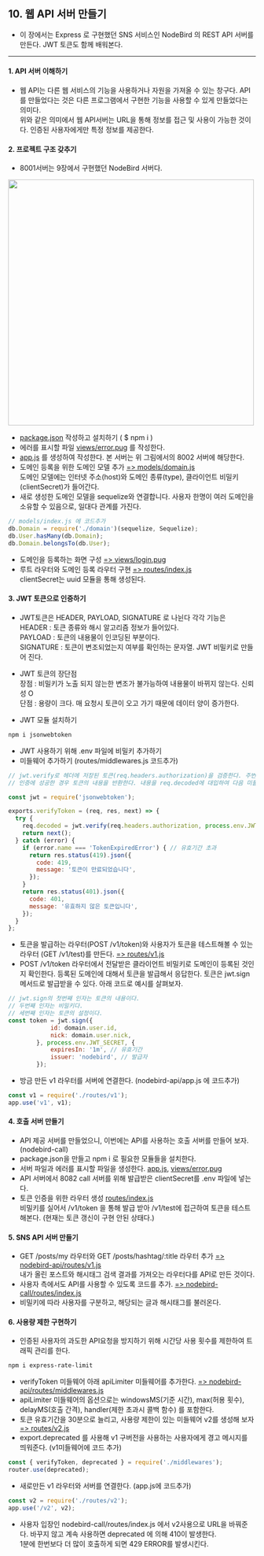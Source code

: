 ## 10. 웹 API 서버 만들기
- 이 장에서는 Express 로 구현했던 SNS 서비스인 NodeBird 의 REST API 서버를 만든다. JWT 토큰도 함께 배워본다.
---
#### 1. API 서버 이해하기
- 웹 API는 다른 웹 서비스의 기능을 사용하거나 자원을 가져올 수 있는 창구다. API를 만들었다는 것은 다른 프로그램에서 구현한 기능을 사용할 수 있게 만들었다는 의미다.  
위와 같은 의미에서 웹 API서버는 URL을 통해 정보를 접근 및 사용이 가능한 것이다. 인증된 사용자에게만 특정 정보를 제공한다.

#### 2. 프로젝트 구조 갖추기
- 8001서버는 9장에서 구현했던 NodeBird 서버다.  
<img src="https://user-images.githubusercontent.com/26129338/90098996-78272e80-dd74-11ea-97e4-403614d84ee2.jpg" width="500">

- [package.json]() 작성하고 설치하기 ( $ npm i )
- 에러를 표시할 파일 [views/error.pug]() 를 작성한다.
- [app.js]() 를 생성하여 작성한다. 본 서버는 위 그림에서의 8002 서버에 해당한다.
- 도메인 등록을 위한 도메인 모델 추가 [ => models/domain.js]()  
도메인 모델에는 인터넷 주소(host)와 도메인 종류(type), 클라이언트 비밀키(clientSecret)가 들어간다.
- 새로 생성한 도메인 모델을 sequelize와 연결합니다. 사용자 한명이 여러 도메인을 소유할 수 있음으로, 일대다 관계를 가진다.
```javascript
// models/index.js 에 코드추가
db.Domain = require('./domain')(sequelize, Sequelize);
db.User.hasMany(db.Domain);
db.Domain.belongsTo(db.User);
```
- 도메인을 등록하는 화면 구성 [ => views/login.pug]()
- 루트 라우터와 도메인 등록 라우터 구현 [ => routes/index.js]()  
clientSecret는 uuid 모듈을 통해 생성된다.

#### 3. JWT 토큰으로 인증하기
- JWT토큰은 HEADER, PAYLOAD, SIGNATURE 로 나뉜다 각각 기능은  
HEADER : 토큰 종류와 해시 알고리즘 정보가 들어있다.  
PAYLOAD : 토큰의 내용물이 인코딩된 부분이다.  
SIGNATURE : 토큰이 변조되었는지 여부를 확인하는 문자열. JWT 비밀키로 만들어 진다.  

- JWT 토큰의 장단점  
장점 : 비밀키가 노출 되지 않는한 변조가 불가능하여 내용물이 바뀌지 않는다. 신뢰성 O  
단점 : 용량이 크다. 매 요청시 토큰이 오고 가기 때문에 데이터 양이 증가한다.

- JWT 모듈 설치하기
```bash
npm i jsonwebtoken
```
- JWT 사용하기 위해 .env 파일에 비밀키 추가하기
- 미들웨어 추가하기 (routes/middlewares.js 코드추가)
```javascript
// jwt.verify로 헤더에 저장된 토큰(req.headers.authorization)을 검증한다. 주번째 인자로 비밀키를 넣어준다.
// 인증에 성공한 경우 토큰의 내용을 반환한다. 내용을 req.decoded에 대입하여 다음 미들웨어에서도 쓸 수 있도록 한다.

const jwt = require('jsonwebtoken');

exports.verifyToken = (req, res, next) => {
  try {
    req.decoded = jwt.verify(req.headers.authorization, process.env.JWT_SECRET);
    return next();
  } catch (error) {
    if (error.name === 'TokenExpiredError') { // 유효기간 초과
      return res.status(419).json({
        code: 419,
        message: '토큰이 만료되었습니다',
      });
    }
    return res.status(401).json({
      code: 401,
      message: '유효하지 않은 토큰입니다',
    });
  }
};
```
- 토큰을 발급하는 라우터(POST /v1/token)와 사용자가 토큰을 테스트해볼 수 있는 라우터 (GET /v1/test)를 만든다. [ => routes/v1.js]()  
- POST /v1/token 라우터에서 전달받은 클라이언트 비밀키로 도메인이 등록된 것인지 확인한다. 등록된 도메인에 대해서 토큰을 발급해서 응답한다. 토큰은 jwt.sign 메서드로 발급받을 수 있다. 아래 코드로 예시를 살펴보자.  
```javascript
// jwt.sign의 첫번째 인자는 토큰의 내용이다.
// 두번째 인자는 비밀키다.
// 세번째 인자는 토큰의 설정이다.
const token = jwt.sign({
            id: domain.user.id,
            nick: domain.user.nick,
        }, process.env.JWT_SECRET, {
            expiresIn: '1m', // 유효기간
            issuer: 'nodebird', // 발급자
        });
```  
- 방금 만든 v1 라우터를 서버에 연결한다. (nodebird-api/app.js 에 코드추가)
```javascript
const v1 = require('./routes/v1');
app.use('v1', v1);
```

#### 4. 호출 서버 만들기
- API 제공 서버를 만들었으니, 이번에는 API를 사용하는 호출 서버를 만들어 보자. (nodebird-call)
- package.json을 만들고 npm i 로 필요한 모듈들을 설치한다.
- 서버 파일과 에러를 표시할 파일을 생성한다. [app.js](), [views/error.pug]()
- API 서버에서 8082 call 서버를 위해 발급받은 clientSecret를 .env 파일에 넣는다.
- 토큰 인증을 위한 라우터 생성 [routes/index.js]()  
비밀키를 실어서 /v1/token 을 통해 발급 받아 /v1/test에 접근하여 토큰을 테스트 해본다. (현재는 토큰 갱신이 구현 안된 상태다.)

#### 5. SNS API 서버 만들기
- GET /posts/my 라우터와 GET /posts/hashtag/:title 라우터 추가 [ => nodebird-api/routes/v1.js]()  
내가 올린 포스트와 해시태그 검색 결과를 가져오는 라우터다를 API로 만든 것이다.
- 사용자 측에서도 API를 사용할 수 있도록 코드를 추가. [ => nodebird-call/routes/index.js]()
- 비밀키에 따라 사용자를 구분하고, 해당되는 글과 해시태그를 불러온다.

#### 6. 사용량 제한 구현하기
- 인증된 사용자의 과도한 API요청을 방지하기 위해 시간당 사용 횟수를 제한하여 트래픽 관리를 한다.
```bash
npm i express-rate-limit
```
- verifyToken 미들웨어 아래 apiLimiter 미들웨어를 추가한다. [ => nodebird-api/routes/middlewares.js]()
- apiLimiter 미들웨어의 옵션으로는 windowsMS(기준 시간), max(허용 횟수), delayMS(호출 간격), handler(제한 초과시 콜백 함수) 를 포함한다.
- 토큰 유효기간을 30분으로 늘리고, 사용량 제한이 있는 미들웨어 v2를 생성해 보자 [ => routes/v2.js]()  
- export.deprecated 를 사용해 v1 구버전을 사용하는 사용자에게 경고 메시지를 띄워준다. (v1미들웨어에 코드 추가)
```javascript
const { verifyToken, deprecated } = require('./middlewares');
router.use(deprecated);
```
- 새로만든 v1 라우터와 서버를 연결한다. (app.js에 코드추가)
```javascript
const v2 = require('./routes/v2');
app.use('/v2', v2);
```
- 사용자 입장인 nodebird-call/routes/index.js 에서 v2사용으로 URL을 바꿔준다. 바꾸지 않고 계속 사용하면 deprecated 에 의해 410이 발생한다.  
1분에 한번보다 더 많이 호출하게 되면 429 ERROR를 발생시킨다.
